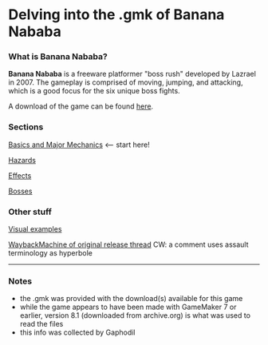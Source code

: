 # Delving into the .gmk of Banana Nababa

### What is Banana Nababa?

**Banana Nababa** is a freeware platformer "boss rush" developed by Lazrael in 2007. The gameplay is comprised of moving, jumping, and attacking, which is a good focus for the six unique boss fights.

A download of the game can be found [here](https://archive.org/details/BananaNababa).

### Sections

[Basics and Major Mechanics](BN_basics.md) <-- start here!

[Hazards](BN_hazards.md)

[Effects](BN_effects.md)

[Bosses](BN_bosses.md)

### Other stuff

[Visual examples](BN_examples.md)

[WaybackMachine of original release thread](https://web.archive.org/web/20071222183620/http://www.gamingw.net/forums/index.php?topic=63350) CW: a comment uses assault terminology as hyperbole

---

### Notes
- the .gmk was provided with the download(s) available for this game
- while the game appears to have been made with GameMaker 7 or earlier, version 8.1 (downloaded from archive.org) is what was used to read the files
- this info was collected by Gaphodil